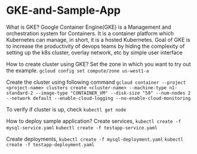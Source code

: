 # GKE-and-Sample-App

What is GKE?
Google Container Engine(GKE) is a Management and orchestration system for Containers. It is a container platform which Kubernetes can manage, in short, it is a hosted Kubernetes. Goal of GKE is to increase the productivity of devops teams by hiding the complexity of setting up the k8s cluster, overlay network, etc by simple user interface

How to create cluster using GKE?
Set the zone in which you want to try out the example.
    `gcloud config set compute/zone us-west1-a`
 
Create the cluster using following command
    `gcloud container --project <project-name> clusters create <cluster-name> --machine-type n1-standard-2 --image-type "CONTAINER_VM" --disk-size "50" --num-nodes 2 --network default --enable-cloud-logging --no-enable-cloud-monitoring`

To verify if cluster is up, check `kubectl get node`

How to deploy sample application?
Create services,
    `kubectl create -f mysql-service.yaml`
    `kubectl create -f testapp-service.yaml`

Create deployments,
    `kubectl create -f mysql-deployment.yaml`
    `kubectl create -f testapp-deployment.yaml`